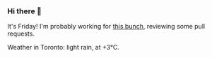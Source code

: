 ### Hi there :wave:

It's Friday! I'm probably working for [this bunch](https://github.com/kohofinancial), reviewing some pull requests.

Weather in Toronto: light rain, at +3°C.
